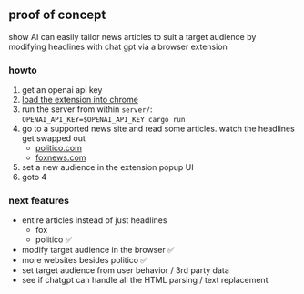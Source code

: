 ## proof of concept
show AI can easily tailor news articles to suit a target audience  by modifying headlines with chat gpt via a browser extension
### howto
1. get an openai api key
2. [load the extension into chrome](https://bashvlas.com/blog/install-chrome-extension-in-developer-mode/)
3. run the server from within `server/`:  
`OPENAI_API_KEY=$OPENAI_API_KEY cargo run`
4. go to a supported news site and read some articles. watch the headlines get swapped out
    - [politico.com](https://www.politico.com/)
    - [foxnews.com](https://www.foxnews.com/)
6. set a new audience in the extension popup UI
7. goto 4

### next features
- entire articles instead of just headlines
  - fox
  - politico ✅
- modify target audience in the browser ✅
- more websites besides politico ✅
- set target audience from user behavior / 3rd party data
- see if chatgpt can handle all the HTML parsing / text replacement
